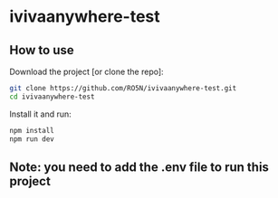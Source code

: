 # ivivaanywhere-test

## How to use

Download the project [or clone the repo]:

```sh
git clone https://github.com/RO5N/ivivaanywhere-test.git
cd ivivaanywhere-test
```

Install it and run:

```sh
npm install
npm run dev
```

## Note: you need to add the .env file to run this project
